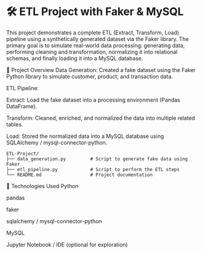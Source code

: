 # 🛠️ ETL Project with Faker & MySQL
This project demonstrates a complete ETL (Extract, Transform, Load) pipeline using a synthetically generated dataset via the Faker library. The primary goal is to simulate real-world data processing: generating data, performing cleaning and transformation, normalizing it into relational schemas, and finally loading it into a MySQL database.

📌 Project Overview
Data Generation: Created a fake dataset using the Faker Python library to simulate customer, product, and transaction data.

ETL Pipeline:

Extract: Load the fake dataset into a processing environment (Pandas DataFrame).

Transform: Cleaned, enriched, and normalized the data into multiple related tables.

Load: Stored the normalized data into a MySQL database using SQLAlchemy / mysql-connector-python.
```
ETL-Project/
├── data_generation.py         # Script to generate fake data using Faker
├── etl_pipeline.py            # Script to perform the ETL steps 
└── README.md                  # Project documentation 
```

🧰 Technologies Used
Python

pandas

faker

sqlalchemy / mysql-connector-python

MySQL

Jupyter Notebook / IDE (optional for exploration)
